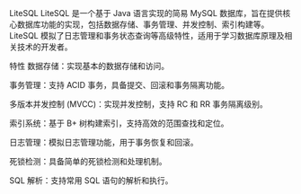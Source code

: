 LiteSQL
LiteSQL 是一个基于 Java 语言实现的简易 MySQL 数据库，旨在提供核心数据库功能的实现，包括数据存储、事务管理、并发控制、索引构建等。LiteSQL 模拟了日志管理和事务状态查询等高级特性，适用于学习数据库原理及相关技术的开发者。

特性
数据存储：实现基本的数据存储和访问。

事务管理：支持 ACID 事务，具备提交、回滚和事务隔离功能。

多版本并发控制 (MVCC)：实现并发控制，支持 RC 和 RR 事务隔离级别。

索引系统：基于 B+ 树构建索引，支持高效的范围查找和定位。

日志管理：模拟日志管理功能，用于事务恢复和回滚。

死锁检测：具备简单的死锁检测和处理机制。

SQL 解析：支持常用 SQL 语句的解析和执行。
